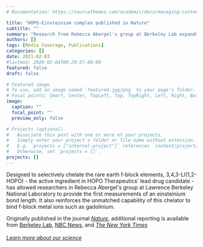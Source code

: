 ```yaml
---
# Documentation: https://sourcethemes.com/academic/docs/managing-content/

title: "HOPO-Einsteinium complex published in Nature"
subtitle: ""
summary: "Research from Rebecca Abergel's group at Berkeley Lab expands list of elements HOPO will chelate, offers new insight into rare element"
authors: []
tags: [Media Coverage, Publications]
categories: []
date: 2021-02-03
#lastmod: 2020-02-04T09:29:57-08:00
featured: false
draft: false

# Featured image
# To use, add an image named `featured.jpg/png` to your page's folder.
# Focal points: Smart, Center, TopLeft, Top, TopRight, Left, Right, BottomLeft, Bottom, BottomRight.
image:
  caption: ""
  focal_point: ""
  preview_only: false

# Projects (optional).
#   Associate this post with one or more of your projects.
#   Simply enter your project's folder or file name without extension.
#   E.g. `projects = ["internal-project"]` references `content/project/deep-learning/index.md`.
#   Otherwise, set `projects = []`.
projects: []
---
```

Designed to selectively chelate the rare earth f-block elements, 3,4,3-LI(1,2-HOPO) - the active ingredient in HOPO Therapeutics' lead drug candidate - has allowed researchers in Rebecca Abergel's group at Lawrence Berkeley National Laboratory to provide the first measurements of an einsteinium bond length. It also reinforces the unmatched capability of this chelator to bind f-block metal ions such as gadolinium.


Originally published in the journal [*Nature*](https://doi.org/10.1038/s41586-020-03179-3), additional reporting is available from [Berkeley Lab](https://newscenter.lbl.gov/2021/02/03/discoveries-at-the-edge-of-the-periodic-table-first-ever-measurements-of-einsteinium/), [NBC News](https://www.nbcnews.com/science/science-news/mysterious-radioactive-element-einsteinium-measured-first-time-n1256870), and [*The New York Times*](https://www.nytimes.com/2021/02/07/science/einsteinium-chemistry-elements.html)
\
\
*[Learn more about our science](../../science/)*
